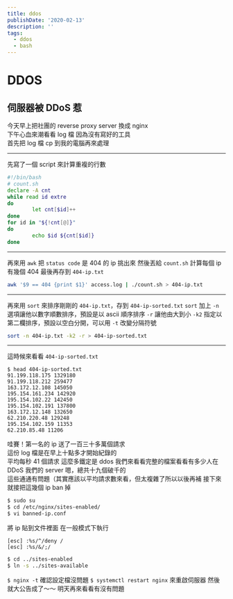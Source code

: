 ```yaml
---
title: ddos
publishDate: '2020-02-13'
description: ''
tags:
  - ddos
  - bash
---
```


# DDOS

## 伺服器被 DDoS 惹

今天早上把社團的 reverse proxy server 換成 nginx  
下午心血來潮看看 log 檔
因為沒有寫好的工具  
首先把 log 檔 cp 到我的電腦再來處理

---

先寫了一個 script 來計算重複的行數

```bash
#!/bin/bash
# count.sh
declare -A cnt
while read id extre
do
        let cnt[$id]++
done
for id in "${!cnt[@]}"
do
        echo $id ${cnt[$id]}
done
```

---

再來用 `awk` 把 `status code` 是 404 的 ip 挑出來
然後丟給 `count.sh` 計算每個 ip 有幾個 404
最後再存到 `404-ip.txt`

```bash
awk '$9 == 404 {print $1}' access.log | ./count.sh > 404-ip.txt
```

---

再來用 `sort` 來排序剛剛的 `404-ip.txt`，存到 `404-ip-sorted.txt`
`sort` 加上 `-n` 選項讓他以數字順數排序，預設是以 ascii 順序排序
`-r` 讓他由大到小
`-k2` 指定以第二欄排序，預設以空白分開，可以用 `-t` 改變分隔符號

```bash
sort -n 404-ip.txt -k2 -r > 404-ip-sorted.txt
```

---

這時候來看看 `404-ip-sorted.txt`

```
$ head 404-ip-sorted.txt
91.199.118.175 1329180
91.199.118.212 259477
163.172.12.108 145050
195.154.161.234 142920
195.154.102.22 142450
195.154.102.191 137800
163.172.12.148 132650
62.210.220.48 129248
195.154.102.159 11353
62.210.85.48 11206
```

哇賽！第一名的 ip 送了一百三十多萬個請求  
這份 log 檔是在早上十點多才開始紀錄的  
平均每秒 41 個請求
這麼多鐵定是 ddos
我們來看看完整的檔案看看有多少人在 DDoS 我們的 server
嗯，總共十九個破千的  
這些通通有問題（其實應該以平均請求數來看，但太複雜了所以以後再補
接下來就接把這幾個 ip ban 掉

```bash
$ sudo su
$ cd /etc/nginx/sites-enabled/
$ vi banned-ip.conf
```

將 ip 貼到文件裡面
在一般模式下執行

```
[esc] :%s/^/deny /
[esc] :%s/&/;/
```

```bash
$ cd ../sites-enabled
$ ln -s ../sites-available
```

`$ nginx -t` 確認設定檔沒問題
`$ systemctl restart nginx` 來重啟伺服器
然後就大公告成了～～
明天再來看看有沒有問題
